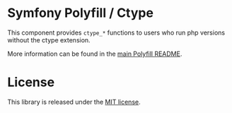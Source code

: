 Symfony Polyfill / Ctype
========================

This component provides `ctype_*` functions to users who run php versions without the ctype extension.

More information can be found in the
[main Polyfill README](https://github.com/symfony/polyfill/blob/master/README.md).

License
=======

This library is released under the [MIT license](../../../LICENSE).
